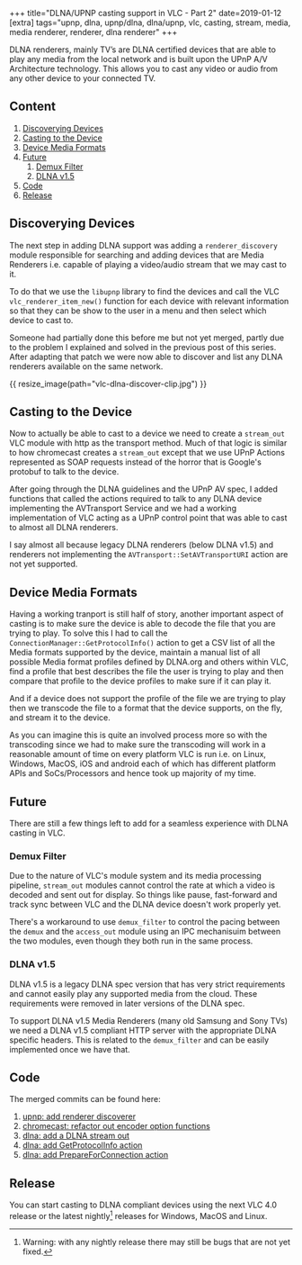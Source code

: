 +++
title="DLNA/UPNP casting support in VLC - Part 2"
date=2019-01-12
[extra]
tags="upnp, dlna, upnp/dlna, dlna/upnp, vlc, casting, stream, media, media renderer, renderer, dlna renderer"
+++

DLNA renderers, mainly TV’s are DLNA certified devices that are able to play
any media from the local network and is built upon the UPnP A/V Architecture technology.
This allows you to cast any video or audio from any other device to your connected TV.

<!-- more -->

## Content
1. [Discoverying Devices](#discoverying-devices)
1. [Casting to the Device](#casting-to-the-device)
1. [Device Media Formats](#device-media-formats)
1. [Future](#future)
    1. [Demux Filter](#demux-filter)
    1. [DLNA v1.5](#dlna-v1-5)
1. [Code](#code)
1. [Release](#release)

## Discoverying Devices

The next step in adding DLNA support was adding a `renderer_discovery`
module responsible for searching and adding devices that are Media Renderers i.e.
capable of playing a video/audio stream that we may cast to it.

To do that we use the `libupnp` library to find the devices and call the
VLC `vlc_renderer_item_new()` function for each device with relevant information
so that they can be show to the user in a menu and then select which device to cast to.

Someone had partially done this before me but not yet merged, partly due to the problem
I explained and solved in the previous post of this series. After adapting that
patch we were now able to discover and list any DLNA renderers available
on the same network.

{{ resize_image(path="vlc-dlna-discover-clip.jpg") }}

## Casting to the Device

Now to actually be able to cast to a device we need to create a `stream_out`
VLC module with http as the transport method. Much of that logic is similar to
how chromecast creates a `stream_out` except that we use UPnP Actions represented
as SOAP requests instead of the horror that is Google's protobuf to talk to the device.

After going through the DLNA guidelines and the UPnP AV spec, I added functions
that called the actions required to talk to any DLNA device implementing the AVTransport Service
and we had a working implementation of VLC acting as a UPnP control point that
was able to cast to almost all DLNA renderers.

I say almost all because legacy DLNA renderers (below DLNA v1.5) and renderers
not implementing the `AVTransport::SetAVTransportURI` action are not yet supported.

## Device Media Formats

Having a working tranport is still half of story, another important aspect of casting is to make
sure the device is able to decode the file that you are trying to play.
To solve this I had to call the `ConnectionManager::GetProtocolInfo()` action
to get a CSV list of all the Media formats supported by the device, maintain
a manual list of all possible Media format profiles defined by DLNA.org and others within VLC,
find a profile that best describes the file the user is trying to play and then
compare that profile to the device profiles to make sure if it can play it.

And if a device does not support the profile of the file we are trying to play
then we transcode the file to a format that the device supports, on the fly,
and stream it to the device.

As you can imagine this is quite an involved process more so with the transcoding
since we had to make sure the transcoding will work in a reasonable amount of time
on every platform VLC is run i.e. on Linux, Windows, MacOS, iOS and android
each of which has different platform APIs and SoCs/Processors
and hence took up majority of my time.

## Future 

There are still a few things left to add for a seamless experience with DLNA casting
in VLC.

### Demux Filter
Due to the nature of VLC's module system and its media processing pipeline, `stream_out`
modules cannot control the rate at which a video is decoded and sent out for display.
So things like pause, fast-forward and track sync between VLC and the DLNA device doesn't
work properly yet.

There's a workaround to use `demux_filter` to control the pacing between the `demux`
and the `access_out` module using an IPC mechanisuim between the two modules,
even though they both run in the same process.

### DLNA v1.5
DLNA v1.5 is a legacy DLNA spec version that has very strict requirements and cannot
easily play any supported media from the cloud. These requirements were removed
in later versions of the DLNA spec.

To support DLNA v1.5 Media Renderers (many old Samsung and Sony TVs) 
we need a DLNA v1.5 compliant HTTP server with the appropriate DLNA specific headers.
This is related to the `demux_filter` and can be easily implemented once we have that.

## Code

The merged commits can be found here:
1. [upnp: add renderer discoverer][1]
1. [chromecast: refactor out encoder option functions][2]
1. [dlna: add a DLNA stream out][3]
1. [dlna: add GetProtocolInfo action][4]
1. [dlna: add PrepareForConnection action][5]

## Release

You can start casting to DLNA compliant devices using the next VLC 4.0 release
or the latest nightly[^fn-warn]
releases for Windows, MacOS and Linux.

[^fn-warn]: Warning: with any nightly release there may still be bugs that are not yet fixed.

[1]: http://git.videolan.org/?p=vlc.git;a=commit;h=0d89fe3fd7d27d7c3f349bb46a915dbae65c02f8
[2]: http://git.videolan.org/?p=vlc.git;a=commit;h=ec61edc0d0292ab37bb1dbafb23a8aed49e966bb
[3]: http://git.videolan.org/?p=vlc.git;a=commit;h=7da4464ca093604f2a507e3b39330fed17838e62
[4]: http://git.videolan.org/?p=vlc.git;a=commit;h=0a34ce334a7c8b2d3926148be30f5b69fd253e41
[5]: http://git.videolan.org/?p=vlc.git;a=commit;h=b671d3b3270790fd11aa3bc76cfe42f75ca25c52
